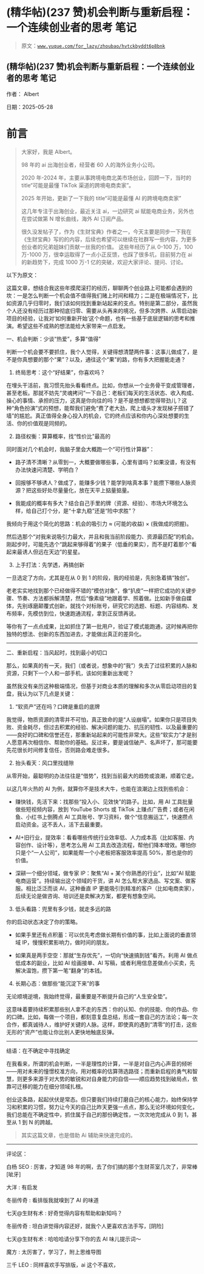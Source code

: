 # (精华帖)(237 赞)机会判断与重新启程：一个连续创业者的思考 笔记

> 原文：[`www.yuque.com/for_lazy/zhoubao/hvtckbyddt6p8bnk`](https://www.yuque.com/for_lazy/zhoubao/hvtckbyddt6p8bnk)

## (精华帖)(237 赞)机会判断与重新启程：一个连续创业者的思考 笔记

作者： Albert

日期：2025-05-28

# 前言

> 大家好，我是 Albert。
> 
> 98 年的 ai 出海创业者，经营者 60 人的海外业务小公司。
> 
> 2020 年-2024 年，主要从事跨境电商北美市场创业，回顾一下，当时的 title“可能是最懂 TikTok 渠道的跨境电商卖家”。
> 
> 2025 年开始，更新了一下我的 title“可能是最懂 AI 的跨境电商卖家”
> 
> 这几年专注于出海创业，最近关注 ai，一边研究 ai 赋能电商业务，另外也在尝试做第 N 增长曲线，海外 AI 订阅产品。
> 
> 很久没发帖子了，作为《生财宝典》作者之一，今天主要是同步一下我在《生财宝典》写的的内容，后续也希望可以继续在社群写一些内容，为更多创业者的兄弟姐妹们贡献一丝我的价值。
> 这些年经历了从 0-100 万，100 万-1000 万，很幸运取得了一点小正反馈，也踩了很多坑，目前努力在 ai 的新趋势下，完成 1000 万-1
> 亿的突破，欢迎大家评论、提问、讨论。

以下为原文：

这篇文章，想结合我这些年摸爬滚打的经历，聊聊两个创业路上可能都会遇到的坎：一是怎么判断一个机会值不值得我们赌上时间和精力；二是在极端情况下，比如资源几乎归零时，我们该如何找到重新站起来的支点。特别是第二部分，虽然我个人还没有经历过那种彻底归零、需要从头再来的境况，但多次跨界、从零启动新项目的经验，让我对‘如何重新开始’这个命题，也有一些基于底层逻辑的思考和推演。希望这些不成熟的想法能给大家带来一点启发。

一、机会判断：少谈“热爱”，多算“值得”

判断一个机会要不要抓住，我个人觉得，关键得想清楚两件事：这事儿做成了，是不是你真想要的那个“果”？以及，通往这个“果”的路，你有多大把握能走通？

1. 终局思考：这个“好结果”，你喜欢吗？

在埋头干活前，我习惯先抬头看看终点。比如，你想从一个业务骨干变成管理者，甚至老板。那就不妨先“灵魂拷问”一下自己：老板们每天的生活状态、收入构成、操心的事情、承担的压力，这真是你向往的吗？是不是想想都觉得带劲儿？这种“角色扮演”式的预想，能帮我们避免“费了老大劲，爬上墙头才发现梯子搭错了墙”的尴尬。真正值得全身心投入的机会，它的终点应该和你内心深处想要的生活、你的价值观是同频的。

2. 路径权衡：算算概率，找“性价比”最高的

同时面对几个机会时，我脑子里会大概跑一个“可行性计算器”：

*   路子清不清晰？从零到一，大概要做哪些事，心里有谱吗？如果没谱，有没有办法快速问清楚、学明白？

*   回报够不够诱人？做成了，能赚多少钱？能学到啥真本事？能攒下哪些人脉资源？把这些好处尽量量化，放在天平上掂量掂量。

*   我能成的概率有多大？结合自己手里的牌（资源、经验）、市场大环境怎么样，给自己打个分，是“十拿九稳”还是“险中求胜”？

我倾向于用这个简化的思路：机会的吸引力 ≈ (可能的收益) × (我做成的把握)。

然后选那个“对我来说吸引力最大，并且和我当前阶段能力、资源最匹配”的机会。刚起步时，可能先选个“跳起来够得着”的果子（低垂的果实），而不是盯着那个“看起来最诱人但远在天边”的星星。

3. 上手打法：先学透，再搞创新

一旦选定了方向，尤其是在从 0 到 1 的阶段，我的经验是，先别急着搞“独创”。

老老实实地找到那个已经做得不错的“模仿对象”，像“扒皮”一样把它成功的关键步骤、节奏、方法都拆解清楚，然后“像素级”地跟着学、照着做。比如新手做自媒体，先别琢磨颠覆式创新，就找个对标账号，研究它的选题、标题、内容结构、发布频率，先模仿到位，快速跑通流程，拿到正反馈再说。

等你有了一点点成果，比如抓住了第一批用户，验证了模式能跑通，这时候再把你独特的想法、创新的东西加进去，才能做出真正的差异化。

---

二、重新启程：当风起时，找到最小的切口

那么，如果真的有一天，我们（或者说，想象中的“我”）失去了过往积累的人脉和资源，只剩下一个人和一部手机，该如何重新出发呢？

虽然我没有亲历这种极端情况，但基于对商业本质的理解和多次从零启动项目的复盘，我认为以下几点是关键：

1. “软资产”还在吗？口碑是重启的底牌

我觉得，物质资源的清零并不可怕，真正致命的是“人设崩塌”。如果你只是项目失败、资金耗尽，但过去积累的经验、解决问题的能力、抗压的韧性、以及最重要的——良好的口碑和信誉还在，那重新站起来的可能性非常大。这些“软实力”才是别人愿意再次相信你、帮助你的基础。反过来，要是诚信破产、名声坏了，那可能要先花很长时间修复信任，否则路会难走很多。

2. 抬头看天：风口里找缝隙

从零开始，最聪明的办法往往是“借势”，找到当前最大的趋势或浪潮，顺着它走。

以这几年火热的 AI 为例，就算你不是技术大牛，也能在浪潮边上找到些机会：

*   赚快钱，先活下来：找那些“投入小、见效快”的路子。比如，用 AI 工具批量做些短视频内容，放到 YouTube Shorts 或 TikTok 上赚点广告费；或者在闲鱼、小红书上倒腾点 AI 工具账号、学习资料，做个“信息搬运工”，快速攒点启动资金。这不丢人，活下去最重要。

*   AI+旧行业，提效率：看看哪些传统行业效率低、人力成本高（比如客服、内容创作、设计等），思考怎么用 AI 工具去改造流程，帮他们降本增效。哪怕你只是个“一人公司”，如果能帮一个小老板把客服效率提高 50%，那也是你的价值。

*   深耕一个细分领域，做专家 IP：聚焦“AI + 某个你熟悉的行业”，比如“AI 赋能电商运营”。持续输出这个领域的干货，讲 AI 怎么帮大家选品、写文案、做客服。相比泛泛而谈 AI，这种垂直 IP 更能吸引到精准的客户（比如电商卖家），后续无论是做咨询、培训还是卖解决方案，都更有想象空间。

3. 低头看路：兜里有多少钱，就走多远的路

你的启动状态决定了你的策略。

*   如果手里还有点积蓄：可以优先考虑做长期有价值的事，比如上面说的垂直领域 IP，慢慢积累影响力，做时间的朋友。

*   如果真是两手空空：那就“生存优先”，一切向“快速搞到钱”看齐。利用 AI 做点低成本的副业，比如 AI 绘画接单、AI 写稿，或者利用信息差做点小买卖，先解决温饱，攒下第一笔“翻身”的本钱。

4. 长期心态：做那些“能沉淀下来”的事

无论顺境逆境，我始终觉得，最重要是不断提升自己的“人生安全垫”。

这意味着要持续积累那些别人拿不走的东西：你的认知、你的技能、你的作品、你的口碑。比如，每做一个项目，都刻意复盘总结，形成一套自己的方法论；每一次合作，都真诚待人，维护好关键的人脉。这样，即使真的遇到“清零”的打击，这些无形的“资产”也能让你比别人更快地触底反弹。

---

结语：在不确定中寻找确定

在我看来，所谓的机会判断，一半是理性的计算，一半是对自己内心声音的倾听——用对未来的憧憬校准方向，用对概率的估算筛选路径；而重新启程的勇气和智慧，则更多来源于对大势的敏锐和对自身能力的自信——顺应趋势找到破局点，依靠可迁移的能力在细分领域扎根。

创业这条路，起起伏伏是常态。但只要我们持续打磨自己的核心能力，始终保持学习和积累的习惯，努力让今天的自己比昨天更强一点点，那么无论环境如何变化，我们总能在不确定性中，抓住属于自己的那份确定性，一次次地完成从 0 到 1，甚至从 1 到 N 的跨越。

> 其实这篇文章，也是借助 Ai 辅助来快速完成的。

* * *

评论区：

白杨 SEO : 厉害，才知道 98 年的啊，去了你们搞的那个生财茶室几次了，非常棒[呲牙]

大洋 : 有启发

冬丽传奇 : 看排版我就嗅到了 AI 的味道

七天@生财有术 : 好奇觉得内容有帮助和新知吗？

冬丽传奇 : 坦白讲觉得内容还好，就我个人更喜欢古法手写，[阴险]

七天@生财有术 : 哈哈哈请分享下你的去 AI 味儿提示词～

魔方 : 太厉害了，学习了，附上思维导图

三千 LEO : 同样喜欢手写排版，ai 这个不喜欢，